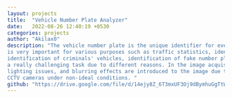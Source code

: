 ```yaml
---
layout: projects
title:  "Vehicle Number Plate Analyzer"
date:   2022-08-26 12:40:19 +0530
categories: projects 
author: "Akilax0"
description: "The vehicle number plate is the unique identifier for every vehicle in Sri Lanka. Number plate identification
is very important for various purposes such as traffic statistics, identification of traffic law violations,
identification of criminals' vehicles, identification of fake number plates, etc. Automating such a system is
a really challenging task due to different reasons. In the image acquisition step, a lot of undesired noise,
lighting issues, and blurring effects are introduced to the image due to these images being acquired from
CCTV cameras under non-ideal conditions. "
github: "https://drive.google.com/file/d/14ejy8Z_6T3mxUF3Oj9dBymhuGgTtWvGL/view"
---
```


